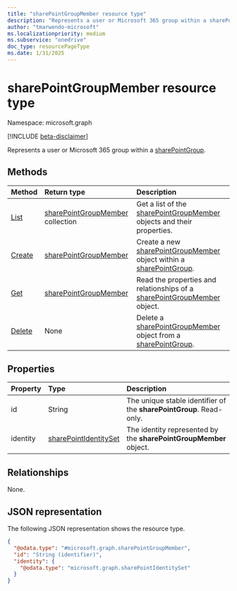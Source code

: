 ```yaml
---
title: "sharePointGroupMember resource type"
description: "Represents a user or Microsoft 365 group within a sharePointGroup."
author: "tmarwendo-microsoft"
ms.localizationpriority: medium
ms.subservice: "onedrive"
doc_type: resourcePageType
ms.date: 1/31/2025
---
```


# sharePointGroupMember resource type

Namespace: microsoft.graph

[!INCLUDE [beta-disclaimer](../../includes/beta-disclaimer.md)]

Represents a user or Microsoft 365 group within a [sharePointGroup](./sharepointgroup.md).

## Methods
|Method|Return type|Description|
|:---|:---|:---|
|[List](../api/sharepointgroup-list-members.md)|[sharePointGroupMember](../resources/sharepointgroupmember.md) collection|Get a list of the [sharePointGroupMember](../resources/sharepointgroupmember.md) objects and their properties.|
|[Create](../api/sharepointgroup-post-members.md)|[sharePointGroupMember](../resources/sharepointgroupmember.md)|Create a new [sharePointGroupMember](../resources/sharepointgroupmember.md) object within a [sharePointGroup](../resources/sharepointgroup.md).|
|[Get](../api/sharepointgroupmember-get.md)|[sharePointGroupMember](../resources/sharepointgroupmember.md)|Read the properties and relationships of a [sharePointGroupMember](../resources/sharepointgroup.md) object.|
|[Delete](../api/sharepointgroup-delete-members.md)|None|Delete a [sharePointGroupMember](../resources/sharepointgroupmember.md) object from a [sharePointGroup](../resources/sharepointgroup.md).|

## Properties
|Property|Type|Description|
|:---|:---|:---|
|id|String|The unique stable identifier of the **sharePointGroup**. Read-only.|
|identity|[sharePointIdentitySet](../resources/sharepointidentityset.md)|The identity represented by the **sharePointGroupMember** object.|

## Relationships
None.

## JSON representation
The following JSON representation shows the resource type.
<!-- {
  "blockType": "resource",
  "keyProperty": "id",
  "@odata.type": "microsoft.graph.sharePointGroupMember",
  "openType": false
}
-->
``` json
{
  "@odata.type": "#microsoft.graph.sharePointGroupMember",
  "id": "String (identifier)",
  "identity": {
    "@odata.type": "microsoft.graph.sharePointIdentitySet"
  }
}
```